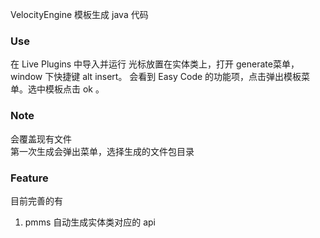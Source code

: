 VelocityEngine 模板生成 java 代码

### Use
在 Live Plugins 中导入并运行
光标放置在实体类上，打开 generate菜单，window 下快捷键 alt insert。
会看到 Easy Code 的功能项，点击弹出模板菜单。选中模板点击 ok 。

### Note
会覆盖现有文件  
第一次生成会弹出菜单，选择生成的文件包目录


### Feature
目前完善的有
1. pmms 
    自动生成实体类对应的 api